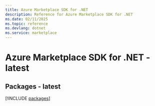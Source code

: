 ```yaml
---
title: Azure Marketplace SDK for .NET
description: Reference for Azure Marketplace SDK for .NET
ms.date: 02/11/2025
ms.topic: reference
ms.devlang: dotnet
ms.service: marketplace
---
```

# Azure Marketplace SDK for .NET - latest
## Packages - latest
[!INCLUDE [packages](marketplace-index.md)]